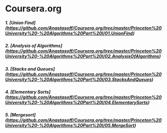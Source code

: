 Coursera.org
============

##### 1. [Union Find] (https://github.com/Anastasoff/Coursera.org/tree/master/Princeton%20University%20-%20Algorithms%20Part%20I/01.UnionFind)
##### 2. [Analysis of Algorithms] (https://github.com/Anastasoff/Coursera.org/tree/master/Princeton%20University%20-%20Algorithms%20Part%20I/02.AnalysisOfAlgorithms)
##### 3. [Stacks and Queues] (https://github.com/Anastasoff/Coursera.org/tree/master/Princeton%20University%20-%20Algorithms%20Part%20I/03.StacksAndQueues)
##### 4. [Elementary Sorts] (https://github.com/Anastasoff/Coursera.org/tree/master/Princeton%20University%20-%20Algorithms%20Part%20I/04.ElementarySorts)
##### 5. [Mergesort] (https://github.com/Anastasoff/Coursera.org/tree/master/Princeton%20University%20-%20Algorithms%20Part%20I/05.MergeSort)
